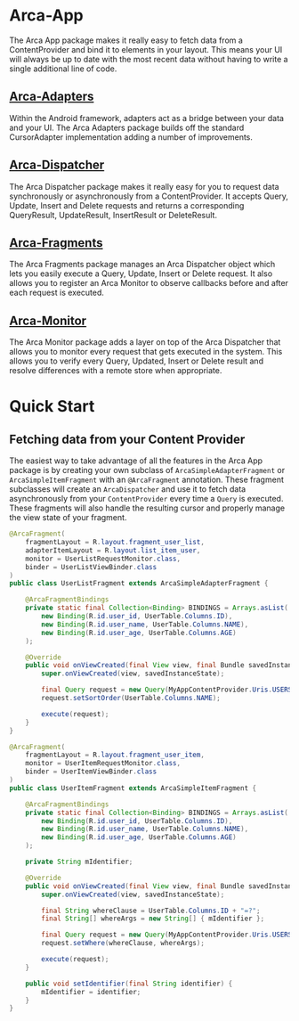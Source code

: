 # Arca-App

The Arca App package makes it really easy to fetch data from a ContentProvider and bind it to elements in your layout. This means your UI will always be up to date with the most recent data without having to write a single additional line of code.

## [Arca-Adapters](arca-adapters)
Within the Android framework, adapters act as a bridge between your data and your UI. The Arca Adapters package builds off the standard CursorAdapter implementation adding a number of improvements.

## [Arca-Dispatcher](arca-dispatcher)
The Arca Dispatcher package makes it really easy for you to request data synchronously or asynchronously from a ContentProvider. It accepts Query, Update, Insert and Delete requests and returns a corresponding QueryResult, UpdateResult, InsertResult or DeleteResult.

## [Arca-Fragments](arca-fragments)
The Arca Fragments package manages an Arca Dispatcher object which lets you easily execute a Query, Update, Insert or Delete request. It also allows you to register an Arca Monitor to observe callbacks before and after each request is executed.

## [Arca-Monitor](arca-monitor)
The Arca Monitor package adds a layer on top of the Arca Dispatcher that allows you to monitor every request that gets executed in the system. This allows you to verify every Query, Updated, Insert or Delete result and resolve differences with a remote store when appropriate.

# Quick Start

## Fetching data from your Content Provider

The easiest way to take advantage of all the features in the Arca App package is by creating your own subclass of `ArcaSimpleAdapterFragment` or `ArcaSimpleItemFragment` with an `@ArcaFragment` annotation. These fragment subclasses will create an `ArcaDispatcher` and use it to fetch data asynchronously from your `ContentProvider` every time a `Query` is executed. These fragments will also handle the resulting cursor and properly manage the view state of your fragment.

```java
@ArcaFragment(
    fragmentLayout = R.layout.fragment_user_list,
    adapterItemLayout = R.layout.list_item_user,
    monitor = UserListRequestMonitor.class,
    binder = UserListViewBinder.class
)
public class UserListFragment extends ArcaSimpleAdapterFragment {

    @ArcaFragmentBindings
    private static final Collection<Binding> BINDINGS = Arrays.asList(
        new Binding(R.id.user_id, UserTable.Columns.ID),
        new Binding(R.id.user_name, UserTable.Columns.NAME),
        new Binding(R.id.user_age, UserTable.Columns.AGE)
    );

    @Override
    public void onViewCreated(final View view, final Bundle savedInstanceState) {
        super.onViewCreated(view, savedInstanceState);

        final Query request = new Query(MyAppContentProvider.Uris.USERS);
        request.setSortOrder(UserTable.Columns.NAME);

        execute(request);
    }
}
```


```java
@ArcaFragment(
    fragmentLayout = R.layout.fragment_user_item,
    monitor = UserItemRequestMonitor.class,
    binder = UserItemViewBinder.class
)
public class UserItemFragment extends ArcaSimpleItemFragment {

    @ArcaFragmentBindings
    private static final Collection<Binding> BINDINGS = Arrays.asList(
        new Binding(R.id.user_id, UserTable.Columns.ID),
        new Binding(R.id.user_name, UserTable.Columns.NAME),
        new Binding(R.id.user_age, UserTable.Columns.AGE)
    );

    private String mIdentifier;

    @Override
    public void onViewCreated(final View view, final Bundle savedInstanceState) {
        super.onViewCreated(view, savedInstanceState);

        final String whereClause = UserTable.Columns.ID + "=?";
        final String[] whereArgs = new String[] { mIdentifier };

        final Query request = new Query(MyAppContentProvider.Uris.USERS);
        request.setWhere(whereClause, whereArgs);

        execute(request);
    }

    public void setIdentifier(final String identifier) {
        mIdentifier = identifier;
    }
}
```